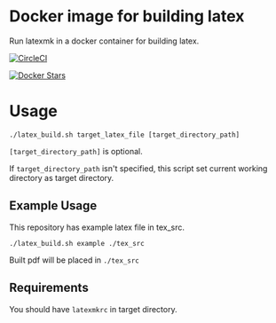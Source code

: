 # Docker image for building latex
Run latexmk in a docker container for building latex.

[![CircleCI](https://circleci.com/gh/0gajun/docker-latex/tree/master.svg?style=svg&circle-token=ae10f69566493df21ccb2c5d2f517fb690118a76)](https://circleci.com/gh/0gajun/docker-latex/tree/master)

[![Docker Stars](https://img.shields.io/docker/stars/ogajun/latex.svg?maxAge=2592000)](https://hub.docker.com/r/ogajun/latex/)

# Usage
```
./latex_build.sh target_latex_file [target_directory_path]
```

`[target_directory_path]` is optional.

If `target_directory_path` isn't specified, this script set current working directory as target directory.

## Example Usage
This repository has example latex file in tex\_src.

```
./latex_build.sh example ./tex_src
```
Built pdf will be placed in `./tex_src`

## Requirements
You should have `latexmkrc` in target directory.
